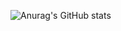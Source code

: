 ![Anurag's GitHub stats](https://github-readme-stats.vercel.app/api?username=MatheusCunha1&show_icons=true&theme=radical)
